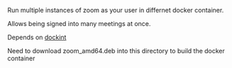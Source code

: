 Run multiple instances of zoom as your user in differnet docker container.

Allows being signed into many meetings at once.

Depends on [dockint](github.com/m-elwin/dockint)

Need to download zoom_amd64.deb into this directory to build the docker container